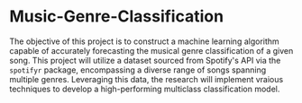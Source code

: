 # Music-Genre-Classification
The objective of this project is to construct a machine learning algorithm capable of accurately forecasting the musical genre classification of a given song.
This project will utilize a dataset sourced from Spotify's API via the `spotifyr` package, encompassing a diverse range of songs spanning multiple genres. Leveraging this data, the research will implement vraious techniques to develop a high-performing multiclass classification model.